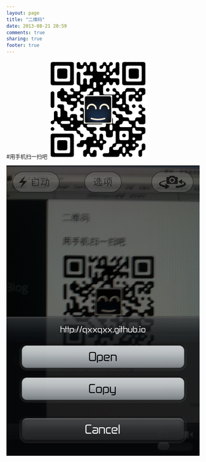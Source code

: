 ```yaml
---
layout: page
title: "二维码"
date: 2013-08-21 20:59
comments: true
sharing: true
footer: true
---
```

#用手机扫一扫吧
![二维码](/images/qrcode.png)

![IOS](images/ios-qrcode.png)
